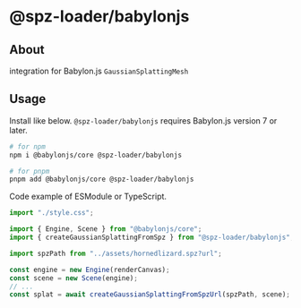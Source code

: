 # @spz-loader/babylonjs

## About

integration for Babylon.js `GaussianSplattingMesh`

## Usage

Install like below. `@spz-loader/babylonjs` requires Babylon.js version 7 or later.

```sh
# for npm
npm i @babylonjs/core @spz-loader/babylonjs

# for pnpm
pnpm add @babylonjs/core @spz-loader/babylonjs
```

Code example of ESModule or TypeScript.

```ts
import "./style.css";

import { Engine, Scene } from "@babylonjs/core";
import { createGaussianSplattingFromSpz } from "@spz-loader/babylonjs";

import spzPath from "../assets/hornedlizard.spz?url";

const engine = new Engine(renderCanvas);
const scene = new Scene(engine);
// ...
const splat = await createGaussianSplattingFromSpzUrl(spzPath, scene);
```
